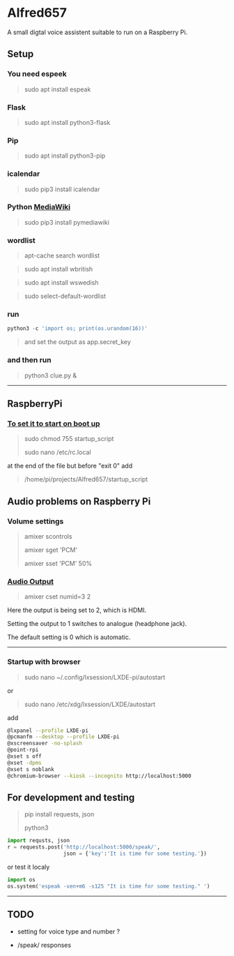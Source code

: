 
# Alfred657 #

A small digtal voice assistent suitable to run on a Raspberry Pi.

## Setup ##

### You need espeek ###

> sudo apt install espeak

### Flask ###

> sudo apt install python3-flask

### Pip ###

> sudo apt install python3-pip

### icalendar ###

> sudo pip3 install icalendar

### Python [MediaWiki](https://pymediawiki.readthedocs.io/en/latest/index.html) ###

> sudo pip3 install pymediawiki

### wordlist

> apt-cache search wordlist

> sudo apt install wbritish

> sudo apt install wswedish

> sudo select-default-wordlist

### run ###

``` Python
python3 -c 'import os; print(os.urandom(16))'
```

> and set the output as app.secret_key

### and then run ###

> python3 clue.py &

----

## RaspberryPi ##

### [To set it to start on boot up](http://www.raspberry-projects.com/pi/pi-operating-systems/raspbian/scripts "Setup") ###

>sudo chmod 755 startup_script
>
>sudo nano /etc/rc.local

at the end of the file but before "exit 0" add

>/home/pi/projects/Alfred657/startup_script

## Audio problems on Raspberry Pi ##

### Volume settings ###

> amixer scontrols
>
> amixer sget 'PCM'
>
> amixer sset 'PCM' 50%

### [Audio Output](https://www.raspberrypi.org/documentation/configuration/audio-config.md "Audio Output") ###

> amixer cset numid=3 2

 Here the output is being set to 2, which is HDMI.

 Setting the output to 1 switches to analogue (headphone jack).

 The default setting is 0 which is automatic.

----

### Startup with browser ###

> sudo nano ~/.config/lxsession/LXDE-pi/autostart

or

> sudo nano /etc/xdg/lxsession/LXDE/autostart

add

``` bash
@lxpanel --profile LXDE-pi
@pcmanfm --desktop --profile LXDE-pi
@xscreensaver -no-splash
@point-rpi
@xset s off
@xset -dpms
@xset s noblank
@chromium-browser --kiosk --incognito http://localhost:5000
```

## For development and testing ##

> pip install requests, json
>
> python3

``` python
import requsts, json
r = requests.post('http://localhost:5000/speak/',
                  json = {'key':'It is time for some testing.'})
```

or test it localy

``` python
import os
os.system('espeak -ven+m6 -s125 "It is time for some testing." ')
```

----

## TODO ##

* setting for voice type and number ?

* /speak/ responses

